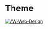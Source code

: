 # Theme

[![AW-Web-Design](https://circleci.com/gh/AW-Web-Design/Theme.svg?style=shield&circle-token=bdb9b3ac57672224955baa5c021cb2a806230432)](https://app.circleci.com/pipelines/github/AW-Web-Design/Theme)
